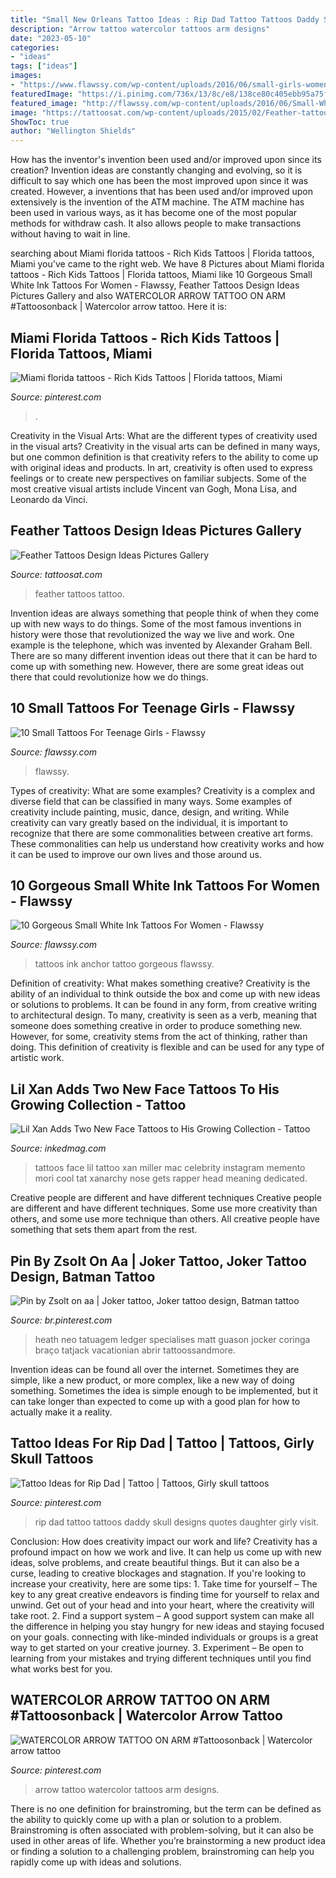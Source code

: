 ```yaml
---
title: "Small New Orleans Tattoo Ideas : Rip Dad Tattoo Tattoos Daddy Skull Designs Quotes Daughter Girly Visit"
description: "Arrow tattoo watercolor tattoos arm designs"
date: "2023-05-10"
categories:
- "ideas"
tags: ["ideas"]
images:
- "https://www.flawssy.com/wp-content/uploads/2016/06/small-girls-womens-tattoos.jpg"
featuredImage: "https://i.pinimg.com/736x/13/8c/e8/138ce80c405ebb95a75f80cb91896d5f.jpg"
featured_image: "http://flawssy.com/wp-content/uploads/2016/06/Small-White-Ink-Anchor-Tattoo.jpg"
image: "https://tattoosat.com/wp-content/uploads/2015/02/Feather-tattoo-12.jpg"
ShowToc: true
author: "Wellington Shields"
---
```



How has the inventor's invention been used and/or improved upon since its creation?
Invention ideas are constantly changing and evolving, so it is difficult to say which one has been the most improved upon since it was created. However, a inventions that has been used and/or improved upon extensively is the invention of the ATM machine. The ATM machine has been used in various ways, as it has become one of the most popular methods for withdraw cash. It also allows people to make transactions without having to wait in line.

	

		
searching about Miami florida tattoos - Rich Kids Tattoos | Florida tattoos, Miami you've came to the right web. We have 8 Pictures about Miami florida tattoos - Rich Kids Tattoos | Florida tattoos, Miami like 10 Gorgeous Small White Ink Tattoos For Women - Flawssy, Feather Tattoos Design Ideas Pictures Gallery and also WATERCOLOR ARROW TATTOO ON ARM #Tattoosonback | Watercolor arrow tattoo. Here it is:
		
    
## Miami Florida Tattoos - Rich Kids Tattoos | Florida Tattoos, Miami

<img loading=lazy src="https://i.pinimg.com/736x/40/a0/46/40a046552d1407e6367dec76982178bf.jpg" onerror="this.onerror=null;this.src='https://tse2.mm.bing.net/th?id=OIP.0UmkDO3ee2vdlJ_5A0gY_gHaJN&amp;pid=15.1';" alt="Miami florida tattoos - Rich Kids Tattoos | Florida tattoos, Miami">

_Source: pinterest.com_

>. 

	

Creativity in the Visual Arts: What are the different types of creativity used in the visual arts?
Creativity in the visual arts can be defined in many ways, but one common definition is that creativity refers to the ability to come up with original ideas and products. In art, creativity is often used to express feelings or to create new perspectives on familiar subjects. Some of the most creative visual artists include Vincent van Gogh, Mona Lisa, and Leonardo da Vinci.

    
## Feather Tattoos Design Ideas Pictures Gallery

<img loading=lazy src="https://tattoosat.com/wp-content/uploads/2015/02/Feather-tattoo-12.jpg" onerror="this.onerror=null;this.src='https://tse2.mm.bing.net/th?id=OIP.tFJcpxpuqJ1nbNSHmPyT-gHaLC&amp;pid=15.1';" alt="Feather Tattoos Design Ideas Pictures Gallery">

_Source: tattoosat.com_

>feather tattoos tattoo. 

	

Invention ideas are always something that people think of when they come up with new ways to do things. Some of the most famous inventions in history were those that revolutionized the way we live and work. One example is the telephone, which was invented by Alexander Graham Bell. There are so many different invention ideas out there that it can be hard to come up with something new. However, there are some great ideas out there that could revolutionize how we do things.

    
## 10 Small Tattoos For Teenage Girls - Flawssy

<img loading=lazy src="https://www.flawssy.com/wp-content/uploads/2016/06/small-girls-womens-tattoos.jpg" onerror="this.onerror=null;this.src='https://tse2.mm.bing.net/th?id=OIP.icCa1qJyfx1RYb1hA4aHfQHaJ4&amp;pid=15.1';" alt="10 Small Tattoos For Teenage Girls - Flawssy">

_Source: flawssy.com_

>flawssy. 

	

Types of creativity: What are some examples?
Creativity is a complex and diverse field that can be classified in many ways. Some examples of creativity include painting, music, dance, design, and writing. While creativity can vary greatly based on the individual, it is important to recognize that there are some commonalities between creative art forms. These commonalities can help us understand how creativity works and how it can be used to improve our own lives and those around us.

    
## 10 Gorgeous Small White Ink Tattoos For Women - Flawssy

<img loading=lazy src="http://flawssy.com/wp-content/uploads/2016/06/Small-White-Ink-Anchor-Tattoo.jpg" onerror="this.onerror=null;this.src='https://tse4.mm.bing.net/th?id=OIP.r2baXcIphXqRPSN9sWFu1wHaJ4&amp;pid=15.1';" alt="10 Gorgeous Small White Ink Tattoos For Women - Flawssy">

_Source: flawssy.com_

>tattoos ink anchor tattoo gorgeous flawssy. 

	

Definition of creativity: What makes something creative?
Creativity is the ability of an individual to think outside the box and come up with new ideas or solutions to problems. It can be found in any form, from creative writing to architectural design. To many, creativity is seen as a verb, meaning that someone does something creative in order to produce something new. However, for some, creativity stems from the act of thinking, rather than doing. This definition of creativity is flexible and can be used for any type of artistic work.

    
## Lil Xan Adds Two New Face Tattoos To His Growing Collection - Tattoo

<img loading=lazy src="https://www.inkedmag.com/.image/t_share/MTU5MDMyMTM0MjkxMTA1NTYw/lilxan-feat.jpg" onerror="this.onerror=null;this.src='https://tse1.mm.bing.net/th?id=OIP.L2E5SoubpuZTrWFN1Zb4jwHaF7&amp;pid=15.1';" alt="Lil Xan Adds Two New Face Tattoos to His Growing Collection - Tattoo">

_Source: inkedmag.com_

>tattoos face lil tattoo xan miller mac celebrity instagram memento mori cool tat xanarchy nose gets rapper head meaning dedicated. 

	

Creative people are different and have different techniques
Creative people are different and have different techniques. Some use more creativity than others, and some use more technique than others. All creative people have something that sets them apart from the rest.

    
## Pin By Zsolt On Aa | Joker Tattoo, Joker Tattoo Design, Batman Tattoo

<img loading=lazy src="https://i.pinimg.com/736x/13/8c/e8/138ce80c405ebb95a75f80cb91896d5f.jpg" onerror="this.onerror=null;this.src='https://tse4.mm.bing.net/th?id=OIP.aYEDasWJzzjUkcMfFukRzAHaJ4&amp;pid=15.1';" alt="Pin by Zsolt on aa | Joker tattoo, Joker tattoo design, Batman tattoo">

_Source: br.pinterest.com_

>heath neo tatuagem ledger specialises matt guason jocker coringa braço tatjack vacationian abrir tattoossandmore. 

	

Invention ideas can be found all over the internet. Sometimes they are simple, like a new product, or more complex, like a new way of doing something. Sometimes the idea is simple enough to be implemented, but it can take longer than expected to come up with a good plan for how to actually make it a reality.

    
## Tattoo Ideas For Rip Dad | Tattoo | Tattoos, Girly Skull Tattoos

<img loading=lazy src="https://i.pinimg.com/736x/8f/de/17/8fde17f077588fd122e4a595937b90db.jpg" onerror="this.onerror=null;this.src='https://tse3.mm.bing.net/th?id=OIP.TQlme8OrtbH1I8wti3hGAQHaJ3&amp;pid=15.1';" alt="Tattoo Ideas for Rip Dad | Tattoo | Tattoos, Girly skull tattoos">

_Source: pinterest.com_

>rip dad tattoo tattoos daddy skull designs quotes daughter girly visit. 

	

Conclusion: How does creativity impact our work and life?
Creativity has a profound impact on how we work and live. It can help us come up with new ideas, solve problems, and create beautiful things. But it can also be a curse, leading to creative blockages and stagnation. If you're looking to increase your creativity, here are some tips: 1. Take time for yourself – The key to any great creative endeavors is finding time for yourself to relax and unwind. Get out of your head and into your heart, where the creativity will take root. 2. Find a support system – A good support system can make all the difference in helping you stay hungry for new ideas and staying focused on your goals. connecting with like-minded individuals or groups is a great way to get started on your creative journey. 3. Experiment – Be open to learning from your mistakes and trying different techniques until you find what works best for you.

    
## WATERCOLOR ARROW TATTOO ON ARM #Tattoosonback | Watercolor Arrow Tattoo

<img loading=lazy src="https://i.pinimg.com/736x/74/ab/cf/74abcf92ce6fad5e86e0b563dfc328fe.jpg" onerror="this.onerror=null;this.src='https://tse4.mm.bing.net/th?id=OIP.yfF-nOoOzHPHhflR5jPDwAHaKz&amp;pid=15.1';" alt="WATERCOLOR ARROW TATTOO ON ARM #Tattoosonback | Watercolor arrow tattoo">

_Source: pinterest.com_

>arrow tattoo watercolor tattoos arm designs. 

	

There is no one definition for brainstroming, but the term can be defined as the ability to quickly come up with a plan or solution to a problem. Brainstroming is often associated with problem-solving, but it can also be used in other areas of life. Whether you’re brainstorming a new product idea or finding a solution to a challenging problem, brainstroming can help you rapidly come up with ideas and solutions.

